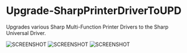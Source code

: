 # Upgrade-SharpPrinterDriverToUPD
Upgrades various Sharp Multi-Function Printer Drivers to the Sharp Universal Driver.

![SCREENSHOT](1.jpeg)
![SCREENSHOT](2.jpeg)
![SCREENSHOT](3.jpeg)
